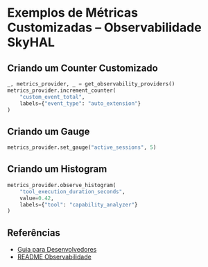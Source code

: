 # Exemplos de Métricas Customizadas – Observabilidade SkyHAL

## Criando um Counter Customizado

```python
_, metrics_provider, _ = get_observability_providers()
metrics_provider.increment_counter(
    "custom_event_total",
    labels={"event_type": "auto_extension"}
)
```

## Criando um Gauge

```python
metrics_provider.set_gauge("active_sessions", 5)
```

## Criando um Histogram

```python
metrics_provider.observe_histogram(
    "tool_execution_duration_seconds",
    value=0.42,
    labels={"tool": "capability_analyzer"}
)
```

## Referências

- [Guia para Desenvolvedores](../usage/developers.md)
- [README Observabilidade](../README.md)
